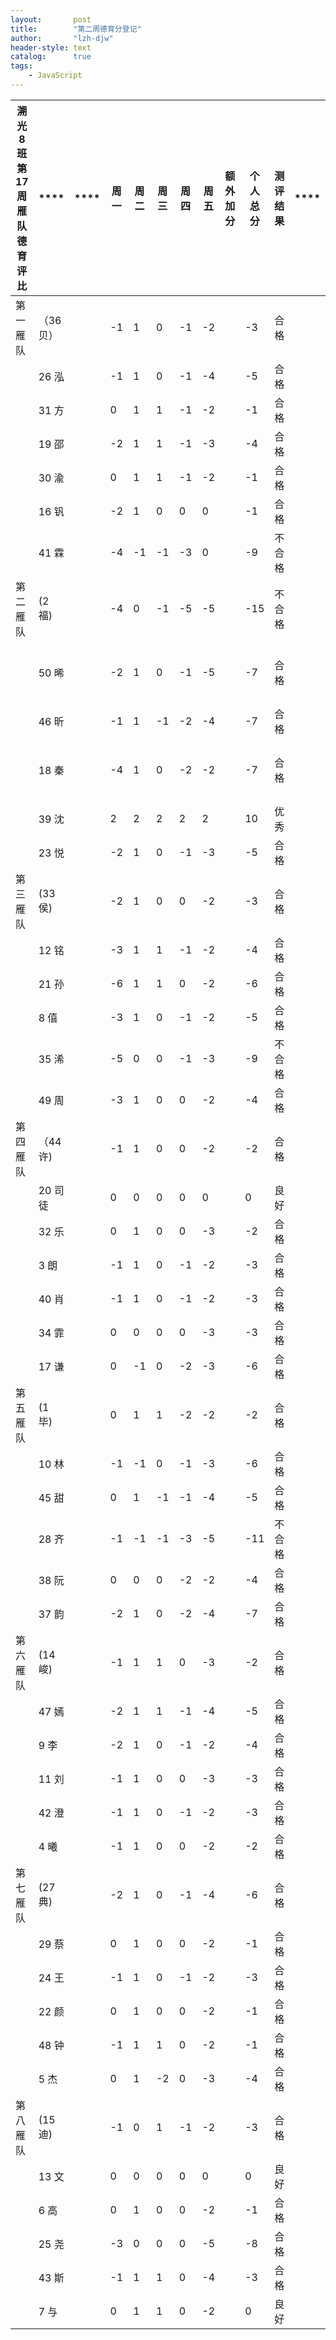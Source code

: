 ```yaml
---
layout:       post
title:        "第二周德育分登记"
author:       "lzh-djw"
header-style: text
catalog:      true
tags:
    - JavaScript
---
```

| **溯光8班第17周雁队德育评比** | ****   | **** | **周一** | **周二** | **周三** | **周四** | **周五** | **额外加分** | **个人总分** | **测评结果** | **** | ****     | **** | **** | **** | **** |
|--------------------|--------|------|--------|--------|--------|--------|--------|----------|----------|----------|------|----------|------|------|------|------|
| 第一雁队               | （36 贝） |      | -1     | 1      | 0      | -1     | -2     |          | -3       | 合格       |      |          |      |      |      |      |
|                    | 26 泓   |      | -1     | 1      | 0      | -1     | -4     |          | -5       | 合格       |      |          |      |      |      |      |
|                    | 31 方   |      | 0      | 1      | 1      | -1     | -2     |          | -1       | 合格       |      | 加分≥5     | 优秀   |      |      |      |
|                    | 19 邵   |      | -2     | 1      | 1      | -1     | -3     |          | -4       | 合格       |      | ≥0       | 良    |      |      |      |
|                    | 30 渝   |      | 0      | 1      | 1      | -1     | -2     |          | -1       | 合格       |      | ≥-8      | 合格   |      |      |      |
|                    | 16 钒   |      | -2     | 1      | 0      | 0      | 0      |          | -1       | 合格       |      | <-8      | 不合格  |      |      |      |
|                    | 41 霖   |      | -4     | -1     | -1     | -3     | 0      |          | -9       | 不合格      |      |          |      |      |      |      |
| 第二雁队               | (2 福)  |      | -4     | 0      | -1     | -5     | -5     |          | -15      | 不合格      |      | 额外加分     |      |      |      |      |
|                    | 50 晞   |      | -2     | 1      | 0      | -1     | -5     |          | -7       | 合格       |      | 当周纪律无扣分  | 3    |      |      |      |
|                    | 46 昕   |      | -1     | 1      | -1     | -2     | -4     |          | -7       | 合格       |      |          |      |      |      |      |
|                    | 18 秦   |      | -4     | 1      | 0      | -2     | -2     |          | -7       | 合格       |      | 当周作业无扣分  | 3    |      |      |      |
|                    | 39 沈   |      | 2      | 2      | 2      | 2      | 2      |          | 10       | 优秀       |      |          |      |      |      |      |
|                    | 23 悦   |      | -2     | 1      | 0      | -1     | -3     |          | -5       | 合格       |      |          |      |      |      |      |
| 第三雁队               | (33 侯) |      | -2     | 1      | 0      | 0      | -2     |          | -3       | 合格       |      |          |      |      |      |      |
|                    | 12 铭   |      | -3     | 1      | 1      | -1     | -2     |          | -4       | 合格       |      |          |      |      |      |      |
|                    | 21 孙   |      | -6     | 1      | 1      | 0      | -2     |          | -6       | 合格       |      |          |      |      |      |      |
|                    | 8 僖    |      | -3     | 1      | 0      | -1     | -2     |          | -5       | 合格       |      |          |      |      |      |      |
|                    | 35 浠   |      | -5     | 0      | 0      | -1     | -3     |          | -9       | 不合格      |      |          |      |      |      |      |
|                    | 49 周   |      | -3     | 1      | 0      | 0      | -2     |          | -4       | 合格       |      |          |      |      |      |      |
| 第四雁队               | （44 许) |      | -1     | 1      | 0      | 0      | -2     |          | -2       | 合格       |      |          |      |      |      |      |
|                    | 20 司徒  |      | 0      | 0      | 0      | 0      | 0      |          | 0        | 良好       |      |          |      |      |      |      |
|                    | 32 乐   |      | 0      | 1      | 0      | 0      | -3     |          | -2       | 合格       |      |          |      |      |      |      |
|                    | 3 朗    |      | -1     | 1      | 0      | -1     | -2     |          | -3       | 合格       |      |          |      |      |      |      |
|                    | 40 肖   |      | -1     | 1      | 0      | -1     | -2     |          | -3       | 合格       |      |          |      |      |      |      |
|                    | 34 霏   |      | 0      | 0      | 0      | 0      | -3     |          | -3       | 合格       |      |          |      |      |      |      |
|                    | 17 谦   |      | 0      | -1     | 0      | -2     | -3     |          | -6       | 合格       |      |          |      |      |      |      |
| 第五雁队               | (1 毕)  |      | 0      | 1      | 1      | -2     | -2     |          | -2       | 合格       |      |          |      |      |      |      |
|                    | 10 林   |      | -1     | -1     | 0      | -1     | -3     |          | -6       | 合格       |      |          |      |      |      |      |
|                    | 45 甜   |      | 0      | 1      | -1     | -1     | -4     |          | -5       | 合格       |      |          |      |      |      |      |
|                    | 28 齐   |      | -1     | -1     | -1     | -3     | -5     |          | -11      | 不合格      |      |          |      |      |      |      |
|                    | 38 阮   |      | 0      | 0      | 0      | -2     | -2     |          | -4       | 合格       |      |          |      |      |      |      |
|                    | 37 韵   |      | -2     | 1      | 0      | -2     | -4     |          | -7       | 合格       |      |          |      |      |      |      |
| 第六雁队               | (14 峻) |      | -1     | 1      | 1      | 0      | -3     |          | -2       | 合格       |      |          |      |      |      |      |
|                    | 47 嫣   |      | -2     | 1      | 1      | -1     | -4     |          | -5       | 合格       |      |          |      |      |      |      |
|                    | 9 李    |      | -2     | 1      | 0      | -1     | -2     |          | -4       | 合格       |      |          |      |      |      |      |
|                    | 11 刘   |      | -1     | 1      | 0      | 0      | -3     |          | -3       | 合格       |      |          |      |      |      |      |
|                    | 42 澄   |      | -1     | 1      | 0      | -1     | -2     |          | -3       | 合格       |      |          |      |      |      |      |
|                    | 4 曦    |      | -1     | 1      | 0      | 0      | -2     |          | -2       | 合格       |      |          |      |      |      |      |
| 第七雁队               | (27 典) |      | -2     | 1      | 0      | -1     | -4     |          | -6       | 合格       |      |          |      |      |      |      |
|                    | 29 蔡   |      | 0      | 1      | 0      | 0      | -2     |          | -1       | 合格       |      |          |      |      |      |      |
|                    | 24 王   |      | -1     | 1      | 0      | -1     | -2     |          | -3       | 合格       |      |          |      |      |      |      |
|                    | 22 颜   |      | 0      | 1      | 0      | 0      | -2     |          | -1       | 合格       |      |          |      |      |      |      |
|                    | 48 钟   |      | -1     | 1      | 1      | 0      | -2     |          | -1       | 合格       |      |          |      |      |      |      |
|                    | 5 杰    |      | 0      | 1      | -2     | 0      | -3     |          | -4       | 合格       |      |          |      |      |      |      |
| 第八雁队               | (15 迪) |      | -1     | 0      | 1      | -1     | -2     |          | -3       | 合格       |      |          |      |      |      |      |
|                    | 13 文   |      | 0      | 0      | 0      | 0      | 0      |          | 0        | 良好       |      |          |      |      |      |      |
|                    | 6 高    |      | 0      | 1      | 0      | 0      | -2     |          | -1       | 合格       |      |          |      |      |      |      |
|                    | 25 尧   |      | -3     | 0      | 0      | 0      | -5     |          | -8       | 合格       |      |          |      |      |      |      |
|                    | 43 斯   |      | -1     | 1      | 1      | 0      | -4     |          | -3       | 合格       |      |          |      |      |      |      |
|                    | 7 与    |      | 0      | 1      | 1      | 0      | -2     |          | 0        | 良好       |      |          |      |      |      |      |
